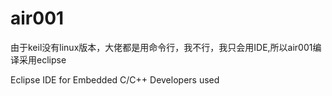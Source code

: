 # air001
由于keil没有linux版本，大佬都是用命令行，我不行，我只会用IDE,所以air001编译采用eclipse

Eclipse IDE for Embedded C/C++ Developers  used
